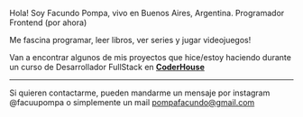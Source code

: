 Hola! Soy Facundo Pompa, vivo en Buenos Aires, Argentina. Programador Frontend (por ahora)

Me fascina programar, leer libros, ver series y jugar videojuegos!

Van a encontrar algunos de mis proyectos que hice/estoy haciendo durante un curso de Desarrollador FullStack en [**CoderHouse**](https://www.coderhouse.com/)

<hr>

Si quieren contactarme, pueden mandarme un mensaje por instagram @facuupompa o simplemente un mail pompafacundo@gmail.com
